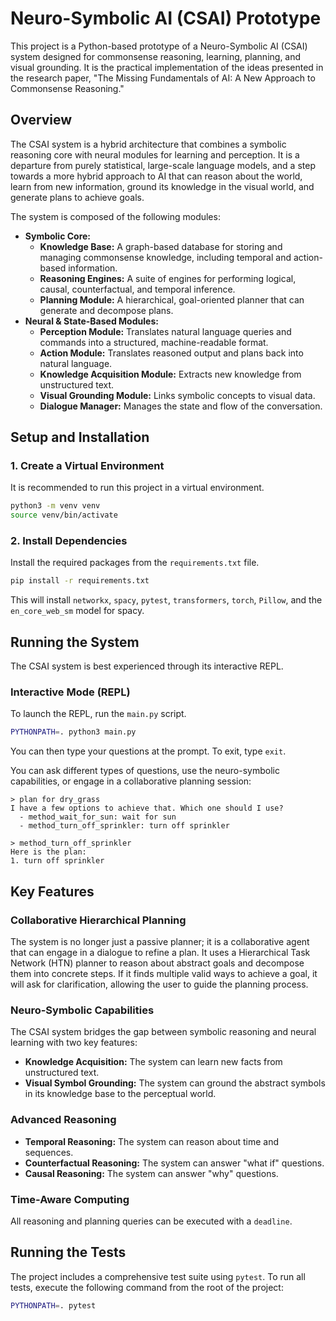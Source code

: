 # Neuro-Symbolic AI (CSAI) Prototype

This project is a Python-based prototype of a Neuro-Symbolic AI (CSAI) system designed for commonsense reasoning, learning, planning, and visual grounding. It is the practical implementation of the ideas presented in the research paper, "The Missing Fundamentals of AI: A New Approach to Commonsense Reasoning."

## Overview

The CSAI system is a hybrid architecture that combines a symbolic reasoning core with neural modules for learning and perception. It is a departure from purely statistical, large-scale language models, and a step towards a more hybrid approach to AI that can reason about the world, learn from new information, ground its knowledge in the visual world, and generate plans to achieve goals.

The system is composed of the following modules:

*   **Symbolic Core:**
    *   **Knowledge Base:** A graph-based database for storing and managing commonsense knowledge, including temporal and action-based information.
    *   **Reasoning Engines:** A suite of engines for performing logical, causal, counterfactual, and temporal inference.
    *   **Planning Module:** A hierarchical, goal-oriented planner that can generate and decompose plans.
*   **Neural & State-Based Modules:**
    *   **Perception Module:** Translates natural language queries and commands into a structured, machine-readable format.
    *   **Action Module:** Translates reasoned output and plans back into natural language.
    *   **Knowledge Acquisition Module:** Extracts new knowledge from unstructured text.
    *   **Visual Grounding Module:** Links symbolic concepts to visual data.
    *   **Dialogue Manager:** Manages the state and flow of the conversation.

## Setup and Installation

### 1. Create a Virtual Environment

It is recommended to run this project in a virtual environment.

```bash
python3 -m venv venv
source venv/bin/activate
```

### 2. Install Dependencies

Install the required packages from the `requirements.txt` file.

```bash
pip install -r requirements.txt
```

This will install `networkx`, `spacy`, `pytest`, `transformers`, `torch`, `Pillow`, and the `en_core_web_sm` model for spacy.

## Running the System

The CSAI system is best experienced through its interactive REPL.

### Interactive Mode (REPL)

To launch the REPL, run the `main.py` script.

```bash
PYTHONPATH=. python3 main.py
```

You can then type your questions at the prompt. To exit, type `exit`.

You can ask different types of questions, use the neuro-symbolic capabilities, or engage in a collaborative planning session:

```
> plan for dry_grass
I have a few options to achieve that. Which one should I use?
  - method_wait_for_sun: wait for sun
  - method_turn_off_sprinkler: turn off sprinkler

> method_turn_off_sprinkler
Here is the plan:
1. turn off sprinkler
```

## Key Features

### Collaborative Hierarchical Planning

The system is no longer just a passive planner; it is a collaborative agent that can engage in a dialogue to refine a plan. It uses a Hierarchical Task Network (HTN) planner to reason about abstract goals and decompose them into concrete steps. If it finds multiple valid ways to achieve a goal, it will ask for clarification, allowing the user to guide the planning process.

### Neuro-Symbolic Capabilities

The CSAI system bridges the gap between symbolic reasoning and neural learning with two key features:

*   **Knowledge Acquisition:** The system can learn new facts from unstructured text.
*   **Visual Symbol Grounding:** The system can ground the abstract symbols in its knowledge base to the perceptual world.

### Advanced Reasoning

*   **Temporal Reasoning:** The system can reason about time and sequences.
*   **Counterfactual Reasoning:** The system can answer "what if" questions.
*   **Causal Reasoning:** The system can answer "why" questions.

### Time-Aware Computing

All reasoning and planning queries can be executed with a `deadline`.

## Running the Tests

The project includes a comprehensive test suite using `pytest`. To run all tests, execute the following command from the root of the project:

```bash
PYTHONPATH=. pytest
```
